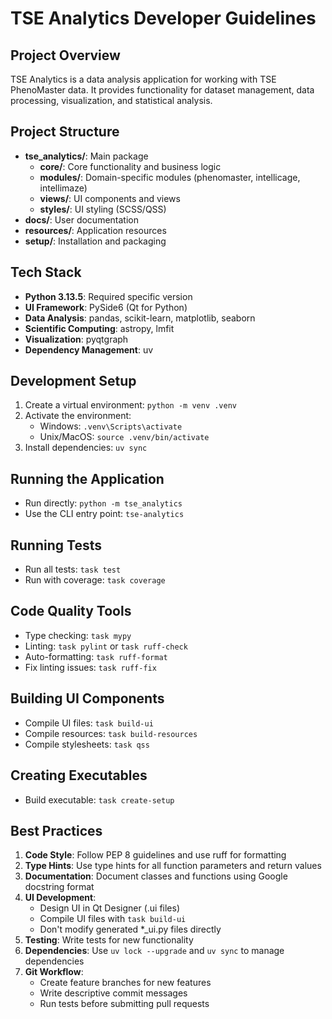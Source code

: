 # TSE Analytics Developer Guidelines

## Project Overview
TSE Analytics is a data analysis application for working with TSE PhenoMaster data. It provides functionality for dataset management, data processing, visualization, and statistical analysis.

## Project Structure
- **tse_analytics/**: Main package
  - **core/**: Core functionality and business logic
  - **modules/**: Domain-specific modules (phenomaster, intellicage, intellimaze)
  - **views/**: UI components and views
  - **styles/**: UI styling (SCSS/QSS)
- **docs/**: User documentation
- **resources/**: Application resources
- **setup/**: Installation and packaging

## Tech Stack
- **Python 3.13.5**: Required specific version
- **UI Framework**: PySide6 (Qt for Python)
- **Data Analysis**: pandas, scikit-learn, matplotlib, seaborn
- **Scientific Computing**: astropy, lmfit
- **Visualization**: pyqtgraph
- **Dependency Management**: uv

## Development Setup
1. Create a virtual environment: `python -m venv .venv`
2. Activate the environment:
   - Windows: `.venv\Scripts\activate`
   - Unix/MacOS: `source .venv/bin/activate`
3. Install dependencies: `uv sync`

## Running the Application
- Run directly: `python -m tse_analytics`
- Use the CLI entry point: `tse-analytics`

## Running Tests
- Run all tests: `task test`
- Run with coverage: `task coverage`

## Code Quality Tools
- Type checking: `task mypy`
- Linting: `task pylint` or `task ruff-check`
- Auto-formatting: `task ruff-format`
- Fix linting issues: `task ruff-fix`

## Building UI Components
- Compile UI files: `task build-ui`
- Compile resources: `task build-resources`
- Compile stylesheets: `task qss`

## Creating Executables
- Build executable: `task create-setup`

## Best Practices
1. **Code Style**: Follow PEP 8 guidelines and use ruff for formatting
2. **Type Hints**: Use type hints for all function parameters and return values
3. **Documentation**: Document classes and functions using Google docstring format
4. **UI Development**:
   - Design UI in Qt Designer (.ui files)
   - Compile UI files with `task build-ui`
   - Don't modify generated *_ui.py files directly
5. **Testing**: Write tests for new functionality
6. **Dependencies**: Use `uv lock --upgrade` and `uv sync` to manage dependencies
7. **Git Workflow**:
   - Create feature branches for new features
   - Write descriptive commit messages
   - Run tests before submitting pull requests
